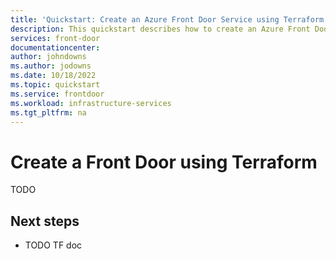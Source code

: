 ```yaml
---
title: 'Quickstart: Create an Azure Front Door Service using Terraform'
description: This quickstart describes how to create an Azure Front Door Service using Terraform.
services: front-door
documentationcenter: 
author: johndowns
ms.author: jodowns
ms.date: 10/18/2022
ms.topic: quickstart
ms.service: frontdoor
ms.workload: infrastructure-services
ms.tgt_pltfrm: na
---
```


# Create a Front Door using Terraform

TODO

## Next steps

- TODO TF doc
